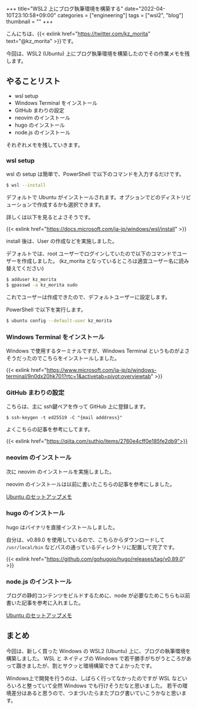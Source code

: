 +++
title="WSL2 上にブログ執筆環境を構築する"
date="2022-04-10T23:10:58+09:00"
categories = ["engineering"]
tags = ["wsl2", "blog"]
thumbnail = ""
+++

こんにちは、{{< exlink href="https://twitter.com/kz_morita" text="@kz_morita" >}}です。

今回は、WSL2 (Ubuntu) 上にブログ執筆環境を構築したのでその作業メモを残します。

## やることリスト

- wsl setup
- Windows Terminal をインストール
- GitHub まわりの設定
- neovim のインストール
- hugo のインストール
- node.js のインストール

それぞれメモを残していきます。

### wsl setup

wsl の setup は簡単で、PowerShell で以下のコマンドを入力するだけです。

```bash
$ wsl --install
```

デフォルトで Ubuntu がインストールされます。オプションでどのディストリビューションで作成するかも選択できます。

詳しくは以下を見るとよさそうです。

{{< exlink href="https://docs.microsoft.com/ja-jp/windows/wsl/install" >}}

install 後は、User の作成などを実施しました。

デフォルトでは、root ユーザーでログインしていたので以下のコマンドでユーザーを作成しました。
(kz_morita となっているところは適宜ユーザー名に読み替えてください) 

```bash
$ adduser kz_morita
$ gpasswd -a kz_morita sudo
```

これでユーザーは作成できたので、デフォルトユーザーに設定します。

PowerShell で以下を実行します。

```bash
$ ubuntu config --default-user kz_morita
```

### Windows Terminal をインストール

Windows で使用するターミナルですが、Windows Terminal というものがよさそうだったのでこちらをインストールしました。

{{< exlink href="https://www.microsoft.com/ja-jp/p/windows-terminal/9n0dx20hk701?rtc=1&activetab=pivot:overviewtab" >}}

### GitHub まわりの設定

こちらは、主に ssh鍵ペアを作って GitHub 上に登録します。

```
$ ssh-keygen -t ed25519 -C "{mail adddress}"
```

よくこちらの記事を参考にしてます。

{{< exlink href="https://qiita.com/suthio/items/2760e4cff0e185fe2db9">}}

### neovim のインストール

次に neovim のインストールを実施しました。

neovim のインストールは以前に書いたこちらの記事を参考にしました。

[Ubuntu のセットアップメモ](/posts/setup_ubuntu_log/)


### hugo のインストール

hugo はバイナリを直接インストールしました。

自分は、v0.89.0 を使用しているので、こちらからダウンロードして `/usr/local/bin` などパスの通っているディレクトリに配置して完了です。

{{< exlink href="https://github.com/gohugoio/hugo/releases/tag/v0.89.0" >}}


### node.js のインストール

ブログの静的コンテンツをビルドするために、node が必要なためこちらも以前書いた記事を参考に入れました。

[Ubuntu のセットアップメモ](/posts/setup_ubuntu_log/)

## まとめ

今回は、新しく買った Windows の WSL2 (Ubuntu) 上に、ブログの執筆環境を構築しました。
WSL と ネイティブの Windows で若干勝手がちがうところがあって躓きましたが、割とサクッと環境構築できてよかったです。

Windows上で開発を行うのは、しばらく行ってなかったのですが WSL などいろいろと整っていて全然 Windows でも行けそうだなと思いました。
若干の環境差分はあると思うので、つまづいたらまたブログ書いていこうかなと思います。

